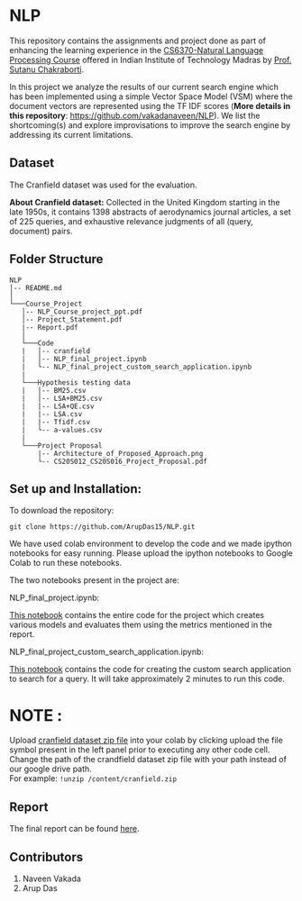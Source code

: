 # NLP
This repository contains the assignments and project done as part of enhancing the learning experience in the [CS6370-Natural Language Processing Course](https://www.cse.iitm.ac.in/course_details.php?arg=MjI=) offered in Indian Institute of Technology Madras by [Prof. Sutanu Chakraborti](https://www.cse.iitm.ac.in/~sutanuc/).

In this project we analyze the results of our current search engine which has been implemented using a simple Vector Space Model (VSM) where the document vectors are represented using the TF IDF scores (**More details in this repository**: https://github.com/vakadanaveen/NLP). We list the shortcoming(s) and explore improvisations to improve the search engine by addressing its current limitations.

## Dataset ##
The Cranfield dataset was used for the evaluation.

**About Cranfield dataset:**
Collected in the United Kingdom starting in the late 1950s, it contains 1398 abstracts of aerodynamics journal articles, a set of 225 queries, and exhaustive relevance judgments of all (query, document) pairs.
## Folder Structure ##
```
NLP
│-- README.md    
│   
└───Course_Project
   │-- NLP_Course_project_ppt.pdf
   │-- Project_Statement.pdf
   |-- Report.pdf
   │
   └───Code
   |   │-- cranfield
   |   │-- NLP_final_project.ipynb
   |   └-- NLP_final_project_custom_search_application.ipynb 
   |  
   └───Hypothesis testing data
   |   │-- BM25.csv
   |   │-- LSA+BM25.csv
   |   |-- LSA+QE.csv
   |   |-- LSA.csv
   |   |-- Tfidf.csv
   |   └-- a-values.csv
   |
   └───Project Proposal
       |-- Architecture_of_Proposed_Approach.png
       └-- CS20S012_CS20S016_Project_Proposal.pdf      
```

## Set up and Installation: ##
To download the repository: 

`git clone https://github.com/ArupDas15/NLP.git`

We have used colab environment to develop the code and we made ipython notebooks for easy running. Please upload the ipython notebooks to Google Colab to run these notebooks.


The two notebooks present in the project are:


NLP_final_project.ipynb: 


[This notebook](https://github.com/ArupDas15/NLP/blob/master/Course_Project/Code/NLP_final_project.ipynb) contains the entire code for the project which creates various models and evaluates them using the metrics mentioned in the report.

NLP_final_project_custom_search_application.ipynb:

[This notebook](https://github.com/ArupDas15/NLP/blob/master/Course_Project/Code/NLP_final_project_custom_search_application.ipynb) contains the code for creating the custom search application to search for a query. It will take approximately 2 minutes to run this code.


# **NOTE** : 

Upload [cranfield dataset zip file](https://github.com/ArupDas15/NLP/tree/master/Course_Project/Code/cranfield) into your colab by clicking upload the file symbol present in the left panel prior to executing any other code cell. Change the path of the crandfield dataset zip file with your path instead of our google drive path.</br>
For example: `!unzip /content/cranfield.zip`

## Report ##
The final report can be found [here](https://github.com/ArupDas15/NLP/blob/master/Course_Project/Report.pdf).
## Contributors ##
1. Naveen Vakada
2. Arup Das
